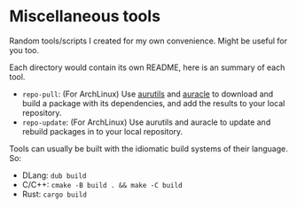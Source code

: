 Miscellaneous tools
===================

Random tools/scripts I created for my own convenience. Might be useful for you too.

Each directory would contain its own README, here is an summary of each tool.

* `repo-pull`: (For ArchLinux) Use [aurutils](https://github.com/AladW/aurutils) and [auracle](https://github.com/falconindy/auracle) to download and build a package with its dependencies, and add the results to your local repository.
* `repo-update`: (For ArchLinux) Use aurutils and auracle to update and rebuild packages in to your local repository.

Tools can usually be built with the idiomatic build systems of their language. So:

* DLang: `dub build`
* C/C++: `cmake -B build . && make -C build`
* Rust: `cargo build`


